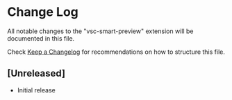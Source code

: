 # Change Log
All notable changes to the "vsc-smart-preview" extension will be documented in this file.

Check [Keep a Changelog](http://keepachangelog.com/) for recommendations on how to structure this file.

## [Unreleased]
- Initial release